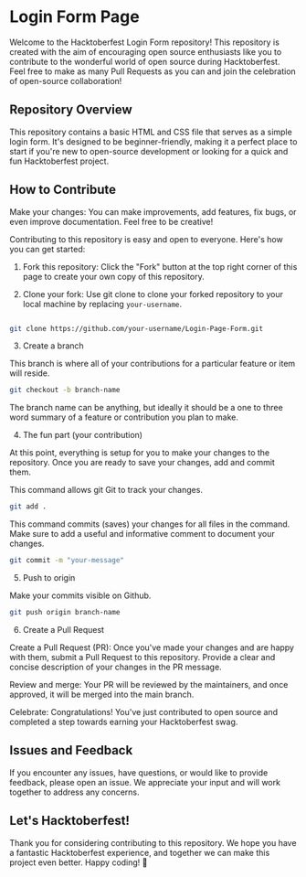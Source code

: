 # Login Form Page
Welcome to the Hacktoberfest Login Form repository! This repository is created with the aim of encouraging open source enthusiasts like you to contribute to the wonderful world of open source during Hacktoberfest. Feel free to make as many Pull Requests as you can and join the celebration of open-source collaboration!

## Repository Overview 

This repository contains a basic HTML and CSS file that serves as a simple login form. It's designed to be beginner-friendly, making it a perfect place to start if you're new to open-source development or looking for a quick and fun Hacktoberfest project.
## How to Contribute

Make your changes: You can make improvements, add features, fix bugs, or even improve documentation. Feel free to be creative!

Contributing to this repository is easy and open to everyone. Here's how you can get started:

1. Fork this repository: Click the "Fork" button at the top right corner of this page to create your own copy of this repository.

2. Clone your fork: Use git clone to clone your forked repository to your local machine by replacing `your-username`.


```bash

git clone https://github.com/your-username/Login-Page-Form.git

```

3. Create a branch

This branch is where all of your contributions for a particular feature or item will reside.

```sh
git checkout -b branch-name
```

The branch name can be anything, but ideally it should be a one to three word summary of a feature or contribution you plan to make.

4. The fun part (your contribution)

At this point, everything is setup for you to make your changes to the repository. Once you are ready to save your changes, add and commit them.

This command allows git Git to track your changes.

```sh
git add .
```

This command commits (saves) your changes for all files in the command. Make sure to add a useful and informative comment to document your changes.

```sh
git commit -m "your-message"
```

5. Push to origin

Make your commits visible on Github.

```sh
git push origin branch-name
```

6. Create a Pull Request

Create a Pull Request (PR): Once you've made your changes and are happy with them, submit a Pull Request to this repository. Provide a clear and concise description of your changes in the PR message.

Review and merge: Your PR will be reviewed by the maintainers, and once approved, it will be merged into the main branch.

Celebrate: Congratulations! You've just contributed to open source and completed a step towards earning your Hacktoberfest swag.

## Issues and Feedback

If you encounter any issues, have questions, or would like to provide feedback, please open an issue. We appreciate your input and will work together to address any concerns.
## Let's Hacktoberfest!

Thank you for considering contributing to this repository. We hope you have a fantastic Hacktoberfest experience, and together we can make this project even better. Happy coding! 🎉
